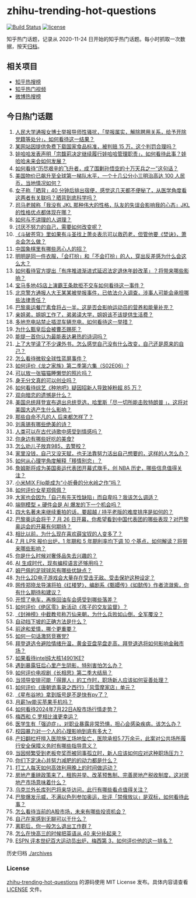 # zhihu-trending-hot-questions

[![Build Status](https://github.com/justjavac/zhihu-trending-hot-questions/workflows/ci/badge.svg?branch=master)](https://github.com/justjavac/zhihu-trending-hot-questions/actions)
[![license](https://img.shields.io/github/license/justjavac/zhihu-trending-hot-questions)](https://github.com/justjavac/zhihu-trending-hot-questions/blob/master/LICENSE)

知乎热门话题，记录从 2020-11-24
日开始的知乎热门话题。每小时抓取一次数据，按天[归档](./archives)。

## 相关项目

- [知乎热搜榜](https://github.com/justjavac/zhihu-trending-top-search)
- [知乎热门视频](https://github.com/justjavac/zhihu-trending-hot-video)
- [微博热搜榜](https://github.com/justjavac/weibo-trending-hot-search)

## 今日热门话题

<!-- BEGIN -->
<!-- 最后更新时间 Tue Jul 23 2024 07:11:56 GMT+0800 (China Standard Time) -->

1. [人民大学通报女博士举报导师性骚扰，「举报属实，解除聘用关系，给予开除党籍等处分」，如何看待这一结果？](https://www.zhihu.com/question/662299922)
1. [某网站因提供免费下载国家食品标准，被判赔 15 万，这个判罚合理吗？](https://www.zhihu.com/question/661943653)
1. [娃哈哈发表声明「宗馥莉决定继续履行娃哈哈管理职责」，如何看待此事？娃哈哈未来会如何发展？](https://www.zhihu.com/question/662306016)
1. [如何看待“历尽艰辛的飞升者，成了围剿孙悟空的十万天兵之一”这句话？](https://www.zhihu.com/question/661862920)
1. [美国物价已飙升至全球第一梯队水平，一个十几公分小三明治高达 100 人民币，当地情况如何？](https://www.zhihu.com/question/659552465)
1. [女子称「晒背」40 分钟后排出宿便，感觉这几天都不便秘了，从医学角度看这两者有关联吗？晒背到底科学吗？](https://www.zhihu.com/question/662279533)
1. [司马老贼称「我没有 JKL 那种伟大的性格，队友的失误会影响我的心态」JKL 的性格优点都体现在哪？](https://www.zhihu.com/question/662256431)
1. [如何与不讲理的人讲理？](https://www.zhihu.com/question/24865593)
1. [讨厌不努力的自己，需要如何改变呢？](https://www.zhihu.com/question/661990508)
1. [《斗破苍穹》里如果有斗圣找上萧炎表示可以救药老，但管他要《焚诀》，萧炎会怎么做？](https://www.zhihu.com/question/538037817)
1. [中国象棋里有哪些恶心人的招？](https://www.zhihu.com/question/35707794)
1. [明明是同一件衣服，「会打扮」和「不会打扮」的人，穿出反差感为什么会这么大？](https://www.zhihu.com/question/659728971)
1. [如何看待官方提出「有序推进渐进式延迟法定退休年龄改革」？将带来哪些影响？](https://www.zhihu.com/question/662217578)
1. [宝马多地4S店上演霸王条款拒不交车如何看待这一事件？](https://www.zhihu.com/question/662178835)
1. [北京警方通报人大王某某被举报事件，已依法介入调查，涉事人可能会承担哪些法律责任？](https://www.zhihu.com/question/662300534)
1. [巴黎奥运餐厅素食将占一半，这是否会影响运动员的营养和能量补充？](https://www.zhihu.com/question/661994693)
1. [亲姐弟，姐姐工作了，弟弟读大学，姐姐该不该提供生活费？](https://www.zhihu.com/question/443149788)
1. [多地充电站禁止插混车辆充电，如何看待这一举措？](https://www.zhihu.com/question/605241152)
1. [为什么甄皇后会被曹丕赐死？](https://www.zhihu.com/question/274462864)
1. [能提一首你认为最能表达暑热的诗词吗？](https://www.zhihu.com/question/661920339)
1. [上了大学读了不少课外书，怎么感觉自己没有什么改变，自己还是原来的自己？](https://www.zhihu.com/question/434962023)
1. [怎么看待微软全球性蓝屏事件？](https://www.zhihu.com/question/662017469)
1. [如何评价《龙之家族》第二季第六集（S02E06）?](https://www.zhihu.com/question/662251305)
1. [可以放一张猫猫睡懒觉的照片吗？](https://www.zhihu.com/question/662051883)
1. [身无分文真的可以创业吗？](https://www.zhihu.com/question/661667399)
1. [如何看待综艺《种地吧》疑因招新人导致掉粉超 85 万？](https://www.zhihu.com/question/662170131)
1. [双向暗恋的遗憾是什么？](https://www.zhihu.com/question/659798989)
1. [美国总统拜登宣布退出总统竞选，哈里斯「尽一切所能击败特朗普 」，这将对美国大选产生什么影响？](https://www.zhihu.com/question/662246140)
1. [那些自命不凡的人 后来都怎样了？](https://www.zhihu.com/question/271267154)
1. [刘禹锡有哪些绝美的诗？](https://www.zhihu.com/question/657512018)
1. [人类可以在古代诗歌中感受到情感吗？](https://www.zhihu.com/question/662207733)
1. [你身边有哪些好吃的美食?](https://www.zhihu.com/question/661455046)
1. [怎么劝儿子放弃985，去警校？](https://www.zhihu.com/question/608804899)
1. [家里没钱，自己又没天赋，也无法靠努力活出自己想要的，这样的人怎么办？](https://www.zhihu.com/question/662058664)
1. [如何从心理学角度解释「移情别恋」？](https://www.zhihu.com/question/662021248)
1. [詹姆斯将成为美国奥运代表团开幕式旗手，创 NBA 历史，哪些信息值得关注？](https://www.zhihu.com/question/662301694)
1. [小米MIX Flip能成为“小折叠的分水岭之作”吗？](https://www.zhihu.com/question/662120127)
1. [如何评价女星郑佩佩？](https://www.zhihu.com/question/655426003)
1. [大家也会因为「自己有先天性缺陷」而自卑吗？我该怎么调适？](https://www.zhihu.com/question/661708218)
1. [端侧模型 + 硬件会是 AI 爆发的下一个机会吗？](https://www.zhihu.com/question/661343991)
1. [四大名著未来继续重拍的话，要超越 / 持平老版的难度排序是如何的？](https://www.zhihu.com/question/661903905)
1. [巴黎奥运会将于 7 月 26 日开幕，你希望看到中国代表团的哪些表现？对巴黎奥运会的开幕有何期待？](https://www.zhihu.com/question/661831907)
1. [相比以前，为什么现在喜欢薛宝钗的人变多了？](https://www.zhihu.com/question/661063599)
1. [7 月 LPR 报价出炉，1 年期和 5 年期利率均下调 10 个基点，如何解读？将带来哪些影响？](https://www.zhihu.com/question/662247770)
1. [你是什么时候对奢侈品失去兴趣的？](https://www.zhihu.com/question/364507344)
1. [AI 生成时代，现有编程语言还够用吗？](https://www.zhihu.com/question/661343995)
1. [姆巴佩的足球球风有哪些优缺点？](https://www.zhihu.com/question/662066839)
1. [为什么2D电子游戏会大量存在受击无敌、受击保护这种设定？](https://www.zhihu.com/question/661836585)
1. [网传郑晓龙导演将拍《红楼梦》，编剧系《甄嬛传》《如懿传》作者流潋紫，你有什么期待和建议？](https://www.zhihu.com/question/661550762)
1. [开惯了电车，再换回油车会感受到哪些落差？](https://www.zhihu.com/question/661397938)
1. [如何评价《绝区零》新活动《孩子的交友监督》？](https://www.zhihu.com/question/661775145)
1. [《封神榜》中截教号称万仙来朝，为什么兵败如山倒，全军覆没？](https://www.zhihu.com/question/588837709)
1. [自动挡下坡的正确方法是什么？](https://www.zhihu.com/question/652000895)
1. [前途和爱情，哪个更重要？](https://www.zhihu.com/question/657529814)
1. [如何一句话激怒竞赛党?](https://www.zhihu.com/question/657166310)
1. [拜登退选令避险情绪升温，黄金亚盘早盘走高，拜登退选将如何影响金融市场？](https://www.zhihu.com/question/662249648)
1. [如果看待intel纯大核14901KE?](https://www.zhihu.com/question/662248862)
1. [遇到暴露狂后心里产生阴影，特别害怕怎么办？](https://www.zhihu.com/question/660663689)
1. [如何评价电视剧《长相思》第二季大结局？](https://www.zhihu.com/question/662285916)
1. [当领导安排可能「得罪人」的工作时，职场新人应该如何妥善处理？](https://www.zhihu.com/question/660814300)
1. [如何评价《唐朝诡事录之西行》「风雪摩家店」单元？](https://www.zhihu.com/question/662287922)
1. [《星布谷地》拿到版号是不是快有pv了？](https://www.zhihu.com/question/662279969)
1. [月薪1w能买苹果手机吗？](https://www.zhihu.com/question/662028691)
1. [如何看待2024年7月22日A股市场行情走势？](https://www.zhihu.com/question/662022920)
1. [梅西和 C 罗相比谁更幸运？](https://www.zhihu.com/question/320972165)
1. [医学生有「强迫症」，对职业暴露非常恐惧，担心会感染疾病，该怎么办？](https://www.zhihu.com/question/661772473)
1. [校园暴力对一个人的心理影响到底有多大？](https://www.zhihu.com/question/661309644)
1. [产妇翻栏杆擅入医院施工场地坠亡，医院承担5.7万余元，此案对公共场所履行安全保障义务时有哪些指导意义？](https://www.zhihu.com/question/662104469)
1. [当因频繁受到老板夸奖而被同事孤立时，新人应该如何应对这种职场压力？](https://www.zhihu.com/question/660814319)
1. [你们下定决心并努力减肥的的动力都是什么？](https://www.zhihu.com/question/661648088)
1. [打工人每天如何高效利用晚上的时间做运动？](https://www.zhihu.com/question/661420801)
1. [房地产重磅政策来了，租购并举、改革预售制、完善房地产税收制度，这对房地产市场意味着什么？](https://www.zhihu.com/question/662214977)
1. [乌克兰外长库列巴将来华访问，此行有哪些看点值得关注？](https://www.zhihu.com/question/662271239)
1. [巴黎爆发示威，不满以色列参加奥运，批评「禁俄放以」是双标，如何看待此事？](https://www.zhihu.com/question/662209291)
1. [怎么看待当前的A股市场，未来有哪些投资机会？](https://www.zhihu.com/question/662220807)
1. [自己在家感到无聊可以干什么？](https://www.zhihu.com/question/662128148)
1. [离职后，你一般怎么退出工作群？](https://www.zhihu.com/question/605694733)
1. [怎么在快高三的时候把英语从 40 来分补起来？](https://www.zhihu.com/question/660390004)
1. [ESPN 评本世纪百大运动员出炉，梅西第 3，如何评价他的这一排名？](https://www.zhihu.com/question/662036368)

<!-- END -->

历史归档 [./archives](./archives)

### License

[zhihu-trending-hot-questions](https://github.com/justjavac/zhihu-trending-hot-questions)
的源码使用 MIT License 发布。具体内容请查看 [LICENSE](./LICENSE) 文件。
